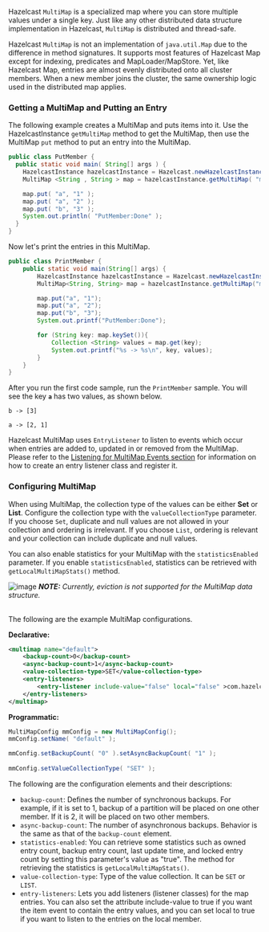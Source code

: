 
Hazelcast `MultiMap` is a specialized map where you can store multiple values under a single key. Just like any other distributed data structure implementation in Hazelcast, `MultiMap` is distributed and thread-safe.

Hazelcast `MultiMap` is not an implementation of `java.util.Map` due to the difference in method signatures. It supports most features of Hazelcast Map except for indexing, predicates and MapLoader/MapStore. Yet, like Hazelcast Map, entries are almost evenly distributed onto all cluster members. When a new member joins the cluster, the same ownership logic used in the distributed map applies.


### Getting a MultiMap and Putting an Entry

The following example creates a MultiMap and puts items into it. Use the HazelcastInstance `getMultiMap` method to get the MultiMap, then use the MultiMap `put` method to put an entry into the MultiMap.


```java
public class PutMember {
  public static void main( String[] args ) {
    HazelcastInstance hazelcastInstance = Hazelcast.newHazelcastInstance();
    MultiMap <String , String > map = hazelcastInstance.getMultiMap( "map" );

    map.put( "a", "1" );
    map.put( "a", "2" );
    map.put( "b", "3" ); 
    System.out.println( "PutMember:Done" );
  }
}
```

Now let's print the entries in this MultiMap.

```java
public class PrintMember {
    public static void main(String[] args) {
        HazelcastInstance hazelcastInstance = Hazelcast.newHazelcastInstance();
        MultiMap<String, String> map = hazelcastInstance.getMultiMap("map");

        map.put("a", "1");
        map.put("a", "2");
        map.put("b", "3");
        System.out.printf("PutMember:Done");

        for (String key: map.keySet()){
            Collection <String> values = map.get(key);
            System.out.printf("%s -> %s\n", key, values);
        }
    }
}
```

After you run the first code sample, run the `PrintMember` sample. You will see the key **`a`** has two values, as shown below.

`b -> [3]`

`a -> [2, 1]`

Hazelcast MultiMap uses `EntryListener` to listen to events which occur when entries are added to, updated in or removed from the MultiMap. Please refer to the [Listening for MultiMap Events section](/07_Distributed_Events/200_Distributed_Object_Events/06_Listening_for_MultiMap_Events.md) for information on how to create an entry listener class and register it.

### Configuring MultiMap

When using MultiMap, the collection type of the values can be either **Set** or **List**. Configure the collection type with the `valueCollectionType` parameter. If you choose `Set`, duplicate and null values are not allowed in your collection and ordering is irrelevant. If you choose `List`, ordering is relevant and your collection can include duplicate and null values.

You can also enable statistics for your MultiMap with the `statisticsEnabled` parameter. If you enable `statisticsEnabled`, statistics can be retrieved with `getLocalMultiMapStats()` method.


![image](../images/NoteSmall.jpg) ***NOTE:*** *Currently, eviction is not supported for the MultiMap data structure.*
<br></br>

The following are the example MultiMap configurations.

**Declarative:**

```xml
<multimap name="default">
    <backup-count>0</backup-count>
    <async-backup-count>1</async-backup-count>
    <value-collection-type>SET</value-collection-type>
    <entry-listeners>
        <entry-listener include-value="false" local="false" >com.hazelcast.examples.EntryListener</entry-listener>
    </entry-listeners>
</multimap>
```

**Programmatic:**

```java
MultiMapConfig mmConfig = new MultiMapConfig();
mmConfig.setName( "default" );

mmConfig.setBackupCount( "0" ).setAsyncBackupCount( "1" );
         
mmConfig.setValueCollectionType( "SET" );
```

The following are the configuration elements and their descriptions:

- `backup-count`: Defines the number of synchronous backups. For example, if it is set to 1, backup of a partition will be
placed on one other member. If it is 2, it will be placed on two other members.
- `async-backup-count`: The number of asynchronous backups. Behavior is the same as that of the `backup-count` element.
- `statistics-enabled`: You can retrieve some statistics such as owned entry count, backup entry count, last update time, and locked entry count by setting this parameter's value as "true". The method for retrieving the statistics is `getLocalMultiMapStats()`.
- `value-collection-type`: Type of the value collection. It can be `SET` or `LIST`.
- `entry-listeners`: Lets you add listeners (listener classes) for the map entries. You can also set the attribute
include-value to true if you want the item event to contain the entry values, and you can set
local to true if you want to listen to the entries on the local member.
